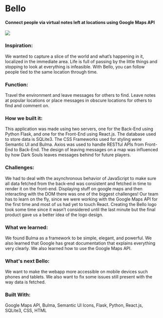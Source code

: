 # Bello
#### Connect people via virtual notes left at locations using Google Maps API

![](https://challengepost-s3-challengepost.netdna-ssl.com/photos/production/software_photos/000/774/833/datas/gallery.jpg)

### Inspiration: 
We wanted to capture a slice of the world and what’s happening in it, localized in the immediate area. Life is full of passing by the little things and stopping to look at everything is infeasible. With Bello, you can follow people tied to the same location through time.

### Function: 
Travel the environment and leave messages for others to find. Leave notes at popular locations or place messages in obscure locations for others to find and comment on.

### How we built it: 
This application was made using two servers, one for the Back-End using Python Flask, and one for the Front-End using React.js. The database used to store data is SQLite3. The CSS Frameworks used for styling were Semantic UI and Bulma. Axios was used to handle RESTful APIs from Front-End to Back-End. The design of leaving messages on a map was influenced by how Dark Souls leaves messages behind for future players.

### Challenges: 
We had to deal with the asynchronous behavior of JavaScript to make sure all data fetched from the back-end was consistent and fetched in time to render it on the front-end. Displaying stuff on google maps and then interacting with the DOM there was one of the biggest challenges! Our team has to learn on the fly, since we were working with the Google Maps API for the first time and most of us had yet to touch React. Creating the Bello logo took some time since it wasn’t considered until the last minute but the final product gave us a better idea of the logo design.

### What we learned: 
We found Bulma as a framework to be simple, elegant, and powerful. We also learned that Google has great documentation that explains everything very clearly. We also learned how to use the Google Maps API.

### What's next Bello: 
We want to make the webapp more accessible on mobile devices such phones and tablets. We also want to fix some issues still present with the way data is fetched.

### Built With: 
Google Maps API, Bulma, Semantic UI Icons, Flask, Python, React.js, SQLite3, CSS, HTML
